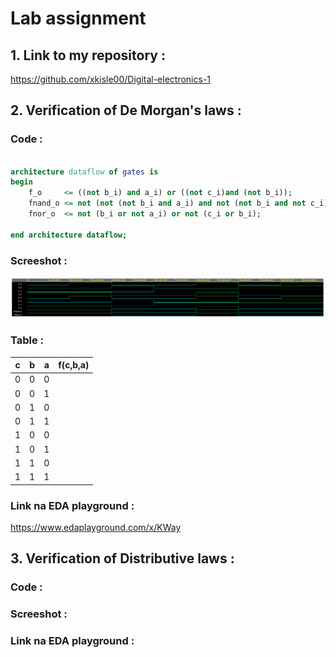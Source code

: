 # **Lab assignment**

## 1. Link to my repository :
https://github.com/xkisle00/Digital-electronics-1



## 2. Verification of De Morgan's laws :

### Code :

```vhdl

architecture dataflow of gates is
begin
    f_o     <= ((not b_i) and a_i) or ((not c_i)and (not b_i));
    fnand_o <= not (not (not b_i and a_i) and not (not b_i and not c_i));
    fnor_o  <= not (b_i or not a_i) or not (c_i or b_i);

end architecture dataflow;

```
### Screeshot :
![De Morganov zakon](/obrazky/screen1.png)

### Table :

| **c** | **b** |**a** | **f(c,b,a)** |
| :-: | :-: | :-: | :-: |
| 0 | 0 | 0 |  |
| 0 | 0 | 1 |  |
| 0 | 1 | 0 |  |
| 0 | 1 | 1 |  |
| 1 | 0 | 0 |  |
| 1 | 0 | 1 |  |
| 1 | 1 | 0 |  |
| 1 | 1 | 1 |  |

### Link na EDA playground :
https://www.edaplayground.com/x/KWay


## 3. Verification of Distributive laws :

### Code :

### Screeshot :

### Link na EDA playground :


